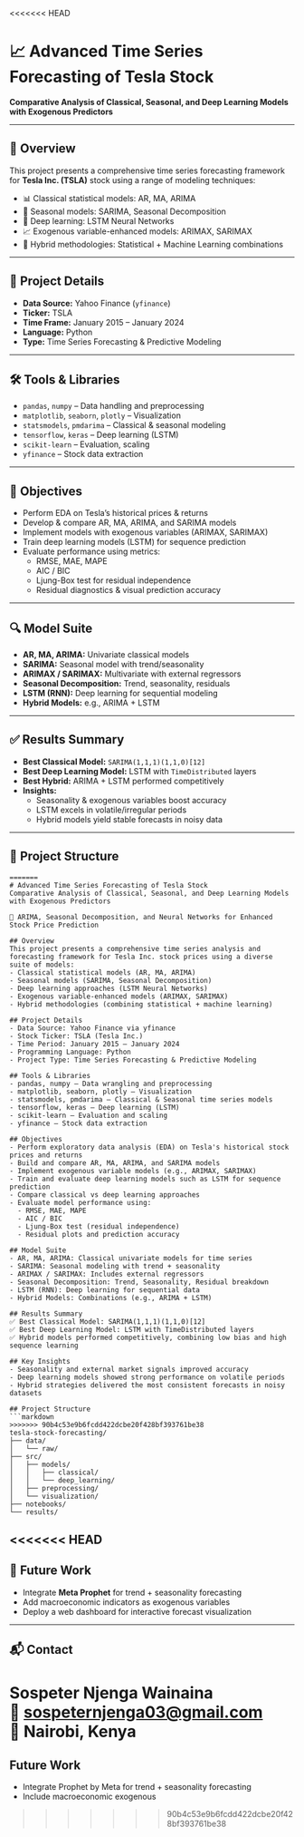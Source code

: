 <<<<<<< HEAD
# 📈 Advanced Time Series Forecasting of Tesla Stock

**Comparative Analysis of Classical, Seasonal, and Deep Learning Models with Exogenous Predictors**

---

## 🧠 Overview

This project presents a comprehensive time series forecasting framework for **Tesla Inc. (TSLA)** stock using a range of modeling techniques:

- 📊 Classical statistical models: AR, MA, ARIMA  
- 📅 Seasonal models: SARIMA, Seasonal Decomposition  
- 🤖 Deep learning: LSTM Neural Networks  
- 📈 Exogenous variable-enhanced models: ARIMAX, SARIMAX  
- 🧬 Hybrid methodologies: Statistical + Machine Learning combinations  

---

## 📌 Project Details

- **Data Source:** Yahoo Finance (`yfinance`)
- **Ticker:** TSLA
- **Time Frame:** January 2015 – January 2024
- **Language:** Python
- **Type:** Time Series Forecasting & Predictive Modeling

---

## 🛠️ Tools & Libraries

- `pandas`, `numpy` – Data handling and preprocessing  
- `matplotlib`, `seaborn`, `plotly` – Visualization  
- `statsmodels`, `pmdarima` – Classical & seasonal modeling  
- `tensorflow`, `keras` – Deep learning (LSTM)  
- `scikit-learn` – Evaluation, scaling  
- `yfinance` – Stock data extraction  

---

## 🎯 Objectives

- Perform EDA on Tesla’s historical prices & returns  
- Develop & compare AR, MA, ARIMA, and SARIMA models  
- Implement models with exogenous variables (ARIMAX, SARIMAX)  
- Train deep learning models (LSTM) for sequence prediction  
- Evaluate performance using metrics:
  - RMSE, MAE, MAPE
  - AIC / BIC
  - Ljung-Box test for residual independence  
  - Residual diagnostics & visual prediction accuracy  

---

## 🔍 Model Suite

- **AR, MA, ARIMA:** Univariate classical models  
- **SARIMA:** Seasonal model with trend/seasonality  
- **ARIMAX / SARIMAX:** Multivariate with external regressors  
- **Seasonal Decomposition:** Trend, seasonality, residuals  
- **LSTM (RNN):** Deep learning for sequential modeling  
- **Hybrid Models:** e.g., ARIMA + LSTM

---

## ✅ Results Summary

- **Best Classical Model:** `SARIMA(1,1,1)(1,1,0)[12]`  
- **Best Deep Learning Model:** LSTM with `TimeDistributed` layers  
- **Best Hybrid:** ARIMA + LSTM performed competitively  
- **Insights:**
  - Seasonality & exogenous variables boost accuracy  
  - LSTM excels in volatile/irregular periods  
  - Hybrid models yield stable forecasts in noisy data  

---

## 📁 Project Structure

```
=======
# Advanced Time Series Forecasting of Tesla Stock
Comparative Analysis of Classical, Seasonal, and Deep Learning Models with Exogenous Predictors

🧠 ARIMA, Seasonal Decomposition, and Neural Networks for Enhanced Stock Price Prediction

## Overview
This project presents a comprehensive time series analysis and forecasting framework for Tesla Inc. stock prices using a diverse suite of models:
- Classical statistical models (AR, MA, ARIMA)
- Seasonal models (SARIMA, Seasonal Decomposition)
- Deep learning approaches (LSTM Neural Networks)
- Exogenous variable-enhanced models (ARIMAX, SARIMAX)
- Hybrid methodologies (combining statistical + machine learning)

## Project Details
- Data Source: Yahoo Finance via yfinance
- Stock Ticker: TSLA (Tesla Inc.)
- Time Period: January 2015 – January 2024
- Programming Language: Python
- Project Type: Time Series Forecasting & Predictive Modeling

## Tools & Libraries
- pandas, numpy – Data wrangling and preprocessing
- matplotlib, seaborn, plotly – Visualization
- statsmodels, pmdarima – Classical & Seasonal time series models
- tensorflow, keras – Deep learning (LSTM)
- scikit-learn – Evaluation and scaling
- yfinance – Stock data extraction

## Objectives
- Perform exploratory data analysis (EDA) on Tesla's historical stock prices and returns
- Build and compare AR, MA, ARIMA, and SARIMA models
- Implement exogenous variable models (e.g., ARIMAX, SARIMAX)
- Train and evaluate deep learning models such as LSTM for sequence prediction
- Compare classical vs deep learning approaches
- Evaluate model performance using:
  - RMSE, MAE, MAPE
  - AIC / BIC
  - Ljung-Box test (residual independence)
  - Residual plots and prediction accuracy

## Model Suite
- AR, MA, ARIMA: Classical univariate models for time series
- SARIMA: Seasonal modeling with trend + seasonality
- ARIMAX / SARIMAX: Includes external regressors
- Seasonal Decomposition: Trend, Seasonality, Residual breakdown
- LSTM (RNN): Deep learning for sequential data
- Hybrid Models: Combinations (e.g., ARIMA + LSTM)

## Results Summary
✅ Best Classical Model: SARIMA(1,1,1)(1,1,0)[12]
✅ Best Deep Learning Model: LSTM with TimeDistributed layers
✅ Hybrid models performed competitively, combining low bias and high sequence learning

## Key Insights
- Seasonality and external market signals improved accuracy
- Deep learning models showed strong performance on volatile periods
- Hybrid strategies delivered the most consistent forecasts in noisy datasets

## Project Structure
```markdown
>>>>>>> 90b4c53e9b6fcdd422dcbe20f428bf393761be38
tesla-stock-forecasting/
├── data/
│   └── raw/
├── src/
│   ├── models/
│   │   ├── classical/
│   │   └── deep_learning/
│   ├── preprocessing/
│   └── visualization/
├── notebooks/
└── results/
```

<<<<<<< HEAD
---

## 🔮 Future Work

- Integrate **Meta Prophet** for trend + seasonality forecasting  
- Add macroeconomic indicators as exogenous variables  
- Deploy a web dashboard for interactive forecast visualization  

---

## 📬 Contact

Sospeter Njenga Wainaina  
📧 sospeternjenga03@gmail.com  
📍 Nairobi, Kenya  
=======
## Future Work
- Integrate Prophet by Meta for trend + seasonality forecasting
- Include macroeconomic exogenous
>>>>>>> 90b4c53e9b6fcdd422dcbe20f428bf393761be38
